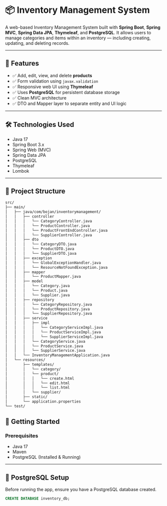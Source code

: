 # 📦 Inventory Management System

A web-based Inventory Management System built with **Spring Boot**, **Spring MVC**, **Spring Data JPA**, **Thymeleaf**, and **PostgreSQL**. It allows users to manage categories and items within an inventory — including creating, updating, and deleting records.

---

## 🚀 Features

- ✅ Add, edit, view, and delete **products**
- ✅ Form validation using `javax.validation`
- ✅ Responsive web UI using **Thymeleaf**
- ✅ Uses **PostgreSQL** for persistent database storage
- ✅ Clean MVC architecture
- ✅ DTO and Mapper layer to separate entity and UI logic

---

## 🛠️ Technologies Used

- Java 17
- Spring Boot 3.x
- Spring Web (MVC)
- Spring Data JPA
- PostgreSQL
- Thymeleaf
- Lombok

---

## 🧱 Project Structure

```bash
src/
├── main/
│   ├── java/com/bojan/inventorymanagement/
│   │   ├── controller
│   │   │   └── CategoryController.java
│   │   │   └── ProductController.java
│   │   │   └── ProductFrontEndController.java
│   │   │   └── SupplierController.java
│   │   ├── dto
│   │   │   └── CategoryDTO.java
│   │   │   └── ProductDTO.java
│   │   │   └── SupplierDTO.java
│   │   ├── exception
│   │   │   └── GlobalExceptionHandler.java
│   │   │   └── ResourceNotFoundException.java
│   │   ├── mapper
│   │   │   └── ProductMapper.java
│   │   ├── model
│   │   │   └── Category.java
│   │   │   └── Product.java
│   │   │   └── Supplier.java
│   │   ├── repository
│   │   │   └── CategoryRepository.java
│   │   │   └── ProductRepository.java
│   │   │   └── SupplierRepository.java
│   │   ├── service
│   │   │   ├── impl
│   │   │   │   └── CategoryServiceImpl.java
│   │   │   │   └── ProductServiceImpl.java
│   │   │   │   └── SupplierServiceImpl.java
│   │   │   └── CategoryService.java
│   │   │   └── ProductService.java
│   │   │   └── SupplierService.java
│   │   └── InventoryManagementApplication.java
│   └── resources/
│       ├── templates/
│       │   └── category/
│       │   └── product/
│       │   │   └── create.html
│       │   │   └── edit.html
│       │   │   └── list.html
│       │   └── supplier/
│       ├── static/
│       └── application.properties
└── test/
```

## 🔧 Getting Started

### Prerequisites

- Java 17
- Maven
- PostgreSQL (Installed & Running)

---

## 🐘 PostgreSQL Setup

Before running the app, ensure you have a PostgreSQL database created.

```sql
CREATE DATABASE inventory_db;
